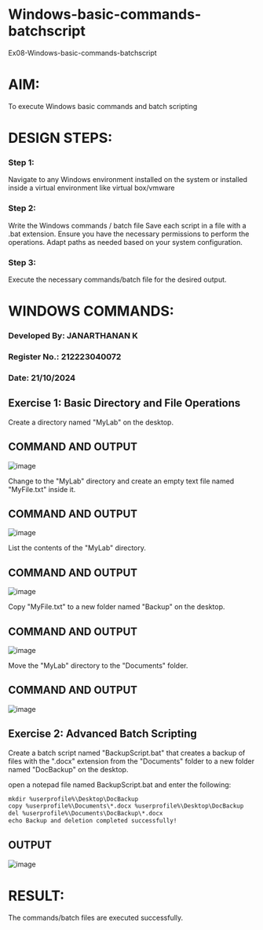 # Windows-basic-commands-batchscript
Ex08-Windows-basic-commands-batchscript

# AIM:
To execute Windows basic commands and batch scripting

# DESIGN STEPS:

### Step 1:

Navigate to any Windows environment installed on the system or installed inside a virtual environment like virtual box/vmware 

### Step 2:

Write the Windows commands / batch file
Save each script in a file with a .bat extension.
Ensure you have the necessary permissions to perform the operations.
Adapt paths as needed based on your system configuration.

### Step 3:

Execute the necessary commands/batch file for the desired output. 

# WINDOWS COMMANDS:

### Developed By: JANARTHANAN K
### Register No.: 212223040072
### Date: 21/10/2024

## Exercise 1: Basic Directory and File Operations
Create a directory named "MyLab" on the desktop.


## COMMAND AND OUTPUT

![image](https://github.com/user-attachments/assets/0137c8da-104a-4592-9d21-94a3068eb069)

Change to the "MyLab" directory and create an empty text file named "MyFile.txt" inside it.


## COMMAND AND OUTPUT

![image](https://github.com/user-attachments/assets/1b74cad8-d3c5-4727-9be9-3639e1714d60)


List the contents of the "MyLab" directory.


## COMMAND AND OUTPUT

![image](https://github.com/user-attachments/assets/29497d6e-478f-4d85-ab7b-fce449cdeea6)


Copy "MyFile.txt" to a new folder named "Backup" on the desktop.

## COMMAND AND OUTPUT

![image](https://github.com/user-attachments/assets/39586b4e-72d4-4bea-9fdf-c068791f53a1)


Move the "MyLab" directory to the "Documents" folder.


## COMMAND AND OUTPUT

![image](https://github.com/user-attachments/assets/3791b3f7-9eb3-42e2-b2dd-b688197ab4ac)


## Exercise 2: Advanced Batch Scripting
Create a batch script named "BackupScript.bat" that creates a backup of files with the ".docx" extension from the "Documents" folder to a new folder named "DocBackup" on the desktop.

open a notepad file named BackupScript.bat and enter the following:

```txt
mkdir %userprofile%\Desktop\DocBackup
copy %userprofile%\Documents\*.docx %userprofile%\Desktop\DocBackup
del %userprofile%\Documents\DocBackup\*.docx
echo Backup and deletion completed successfully!
```




## OUTPUT

![image](https://github.com/user-attachments/assets/17a3725f-dea2-42b2-9209-2d022265e10c)




# RESULT:
The commands/batch files are executed successfully.

